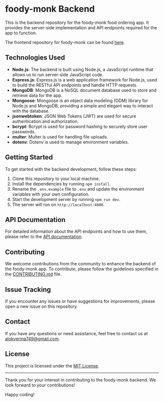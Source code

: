 # foody-monk Backend

This is the backend repository for the foody-monk food ordering app. It provides the server-side implementation and API endpoints required for the app to function.

The frontend repository for foody-monk can be found [here](https://github.com/alokVerma749/foody-monk).

## Technologies Used

- **Node.js**: The backend is built using Node.js, a JavaScript runtime that allows us to run server-side JavaScript code.
- **Express.js**: Express.js is a web application framework for Node.js, used to build the RESTful API endpoints and handle HTTP requests.
- **MongoDB**: MongoDB is a NoSQL document database used to store and retrieve data for the app.
- **Mongoose**: Mongoose is an object data modeling (ODM) library for Node.js and MongoDB, providing a simple and elegant way to interact with the database.
- **jsonwebtoken**: JSON Web Tokens (JWT) are used for secure authentication and authorization.
- **bcrypt**: Bcrypt is used for password hashing to securely store user passwords.
- **multer**: Multer is used for handling file uploads.
- **dotenv**: Dotenv is used to manage environment variables.

## Getting Started

To get started with the backend development, follow these steps:

1. Clone this repository to your local machine.
2. Install the dependencies by running `npm install`.
3. Rename the `.env.example` file to `.env` and update the environment variables with your own configuration.
4. Start the development server by running `npm run dev`.
5. The server will run on `http://localhost:4000`.

## API Documentation

For detailed information about the API endpoints and how to use them, please refer to the [API documentation](https://documenter.getpostman.com/view/20539214/2s93zH1eJ8).

## Contributing

We welcome contributions from the community to enhance the backend of the foody-monk app. To contribute, please follow the guidelines specified in the [CONTRIBUTING.md](CONTRIBUTING.md) file.

## Issue Tracking

If you encounter any issues or have suggestions for improvements, please open a new issue on this repository.

## Contact

If you have any questions or need assistance, feel free to contact us at alokverma749@gmail.com.

## License

This project is licensed under the [MIT License](LICENSE).

---

Thank you for your interest in contributing to the foody-monk backend. We look forward to your contributions!

Happy coding!
